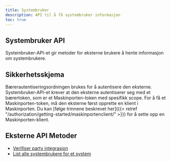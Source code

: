 ```yaml
---
title: Systembruker
description: API til å få systembruker informasjon
toc: true
---
```


## Systembruker API
Systembruker-API-et gir metoder for eksterne brukere å hente informasjon om systembrukere.

## Sikkerhetsskjema
Bærerautentiseringsordningen brukes for å autentisere den eksterne.
Systembruker-API-et krever at den eksterne autentiserer seg med et bærertoken, som er et Maskinporten-token med spesifikk scope.
For å få et Maskinporten-token, må den eksterne først opprette en klient i Maskinporten. Du kan [følge trinnene beskrevet her]({{< relref "/authorization/getting-started/maskinportenclient/" >}}) for å sette opp en Maskinporten-klient.

## Eksterne API Metoder
- [Verifiser party integrasjon](external#verifiser-party-integrasjon)
- [List alle systembrukere for et system](external#list-opp-alle-systembrukere-for-en-system)